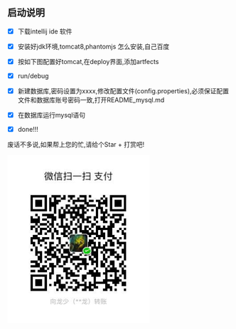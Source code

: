 ## 启动说明

* [x]  下载intellij ide 软件
* [x]  安装好jdk环境,tomcat8,phantomjs 怎么安装,自己百度
* [x]  按如下图配置好tomcat,在deploy界面,添加artfects
* [x]  run/debug
* [x]  新建数据库,密码设置为xxxx,修改配置文件(config.properties),必须保证配置文件和数据库账号密码一致,打开README_mysql.md
* [x]  在数据库运行mysql语句
* [x]  done!!!


废话不多说,如果帮上您的忙,请给个Star + 打赏吧!

 ![微信](./Wechat.jpeg)

 
      
